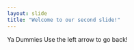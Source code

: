 ```yaml
---
layout: slide
title: "Welcome to our second slide!"
---
```

Ya Dummies
Use the left arrow to go back!
